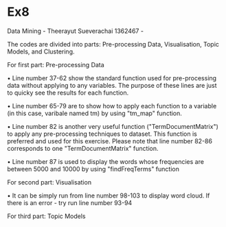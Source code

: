 Ex8
===

Data Mining - Theerayut Sueverachai 1362467 -

The codes are divided into parts: Pre-processing Data, Visualisation, Topic Models, and Clustering.

For first part: Pre-processing Data

  • Line number 37-62 show the standard function used for pre-processing data without applying to any variables. The purpose of these lines are just to quicky see the results for each function.
  
  • Line number 65-79 are to show how to apply each function to a variable (in this case, varibale named tm) by using "tm_map" function.
  
  • Line number 82 is another very useful function ("TermDocumentMatrix") to apply any pre-processing techniques to dataset. This function is preferred and used for this exercise. Please note that line number 82-86 corresponds to one "TermDocumentMatrix" function.
  
  • Line number 87 is used to display the words whose frequencies are between 5000 and 10000 by using "findFreqTerms" function
  
For second part: Visualisation

  • It can be simply run from line number 98-103 to display word cloud. If there is an error - try run line number 93-94
  
For third part: Topic Models

